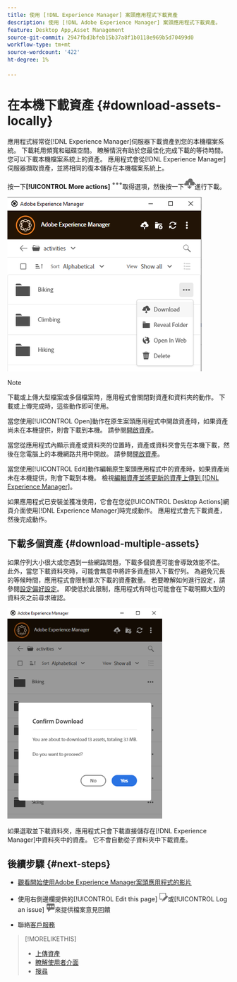 ```yaml
---
title: 使用 [!DNL Experience Manager] 案頭應用程式下載資產
description: 使用 [!DNL Adobe Experience Manager] 案頭應用程式下載資產。
feature: Desktop App,Asset Management
source-git-commit: 2947fbd3bfeb15b37a8f1b0118e969b5d70499d0
workflow-type: tm+mt
source-wordcount: '422'
ht-degree: 1%

---
```



# 在本機下載資產 {#download-assets-locally}

應用程式經常從[!DNL Experience Manager]伺服器下載資產到您的本機檔案系統。 下載耗用頻寬和磁碟空間。 瞭解情況有助於您最佳化完成下載的等待時間。 您可以下載本機檔案系統上的資產。 應用程式會從[!DNL Experience Manager]伺服器擷取資產，並將相同的復本儲存在本機檔案系統上。

按一下&#x200B;**[!UICONTROL More actions]** ![更多選項圖示](assets/do-not-localize/more2_da2.png)取得選項，然後按一下![下載圖示](assets/do-not-localize/download_cloud_da2.png)進行下載。

![資產下載選項](assets/download_option_da2.png "資產下載選項")

>[!NOTE]
>
>下載或上傳大型檔案或多個檔案時，應用程式會關閉對資產和資料夾的動作。 下載或上傳完成時，這些動作即可使用。

當您使用[!UICONTROL Open]動作在原生案頭應用程式中開啟資產時，如果資產尚未在本機提供，則會下載到本機。 請參閱[開啟資產](#openondesktop-v2)。

當您從應用程式內顯示資產或資料夾的位置時，資產或資料夾會先在本機下載，然後在您電腦上的本機網路共用中開啟。 請參閱[開啟資產](#openondesktop-v2)。

當您使用[!UICONTROL Edit]動作編輯原生案頭應用程式中的資產時，如果資產尚未在本機提供，則會下載到本機。 檢視[編輯資產並將更新的資產上傳到 [!DNL Experience Manager]](#edit-assets-upload-updated-assets)。

如果應用程式已安裝並獲准使用，它會在您從[!UICONTROL Desktop Actions]網頁介面使用[!DNL Experience Manager]時完成動作。 應用程式會先下載資產，然後完成動作。

## 下載多個資產 {#download-multiple-assets}

如果佇列大小很大或您遇到一些網路問題，下載多個資產可能會導致效能不佳。 此外，當您下載資料夾時，可能會無意中將許多資產排入下載佇列。 為避免冗長的等候時間，應用程式會限制單次下載的資產數量。 若要瞭解如何進行設定，請參閱[設定偏好設定](install-upgrade.md#set-preferences)。 即使低於此限制，應用程式有時也可能會在下載明顯大型的資料夾之前尋求確認。

![應用程式確認下載相對大量資產](assets/download_confirmation_da2.png "應用程式確認下載相對大量資產")

如果選取並下載資料夾，應用程式只會下載直接儲存在[!DNL Experience Manager]中資料夾中的資產。 它不會自動從子資料夾中下載資產。

## 後續步驟 {#next-steps}

* [觀看開始使用Adobe Experience Manager案頭應用程式的影片](https://experienceleague.adobe.com/en/docs/experience-manager-learn/assets/creative-workflows/aem-desktop-app)

* 使用右側邊欄提供的[!UICONTROL Edit this page] ![編輯頁面](assets/do-not-localize/edit-page.png)或[!UICONTROL Log an issue] ![建立GitHub問題](assets/do-not-localize/github-issue.png)來提供檔案意見回饋

* 聯絡[客戶服務](https://experienceleague.adobe.com/?support-solution=General#support)

>[!MORELIKETHIS]
>
>* [上傳資產](/help/using/upload-assets.md)
>* [瞭解使用者介面](/help/using/user-interface.md)
>* [搜尋](/help/using/search.md)

